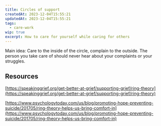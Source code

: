 ```yaml
---
title: Circles of support
createdAt: 2023-12-04T15:55:21
updatedAt: 2023-12-04T15:55:21
tags:
  - care-work
wip: true
excerpt: How to care for yourself while caring for others
---
```


Main idea: Care to the inside of the circle, complain to the outside. The person you take care of should never hear about your complaints or your struggles.

## Resources

[https://speakinggrief.org/get-better-at-grief/supporting-grief/ring-theory](https://speakinggrief.org/get-better-at-grief/supporting-grief/ring-theory)

[https://www.psychologytoday.com/us/blog/promoting-hope-preventing-suicide/201705/ring-theory-helps-us-bring-comfort-in](https://www.psychologytoday.com/us/blog/promoting-hope-preventing-suicide/201705/ring-theory-helps-us-bring-comfort-in)
